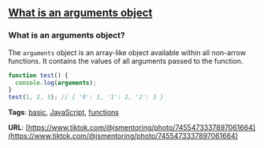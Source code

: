 ## [What is an arguments object](#what-is-an-arguments-object)

### What is an arguments object?

The `arguments` object is an array-like object available within all non-arrow functions. It contains the values of all arguments passed to the function.

```javascript
function test() {
  console.log(arguments);
}
test(1, 2, 3); // { '0': 1, '1': 2, '2': 3 }
```

**Tags**: [basic](./level/basic), [JavaScript](./theme/javascript), [functions](./theme/functions)

**URL**: [https://www.tiktok.com/@jsmentoring/photo/7455473337897061664](https://www.tiktok.com/@jsmentoring/photo/7455473337897061664)
